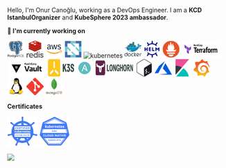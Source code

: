 

Hello, I'm Onur Canoğlu, working as a DevOps Engineer. I am a **KCD IstanbulOrganizer** and **KubeSphere 2023 ambassador**.

**🔭 I'm currently working on**
<p align="left">
<img src="https://raw.githubusercontent.com/teamedwardforever/Readme-Generator/71f25dd8b98329b168142a6b782a107b75eab178/svg/Skills/Database/postgresql-original-wordmark.svg" alt="Postgresql" width="40" height="40"/>
<img src="https://raw.githubusercontent.com/teamedwardforever/Readme-Generator/71f25dd8b98329b168142a6b782a107b75eab178/svg/Skills/Database/redis-original-wordmark.svg" alt="Redis" width="40" height="40"/>
<img src="https://github.com/github/explore/raw/main/topics/aws/aws.png" alt="aws" width="40" height="40"/> <img src="images/cncf-icon-color.png" alt="cncf" width="40" height="40"/>
<img src="https://www.vectorlogo.zone/logos/kubernetes/kubernetes-icon.svg" alt="kubernetes" width="40" height="40"/> 
<img src="https://raw.githubusercontent.com/teamedwardforever/Readme-Generator/71f25dd8b98329b168142a6b782a107b75eab178/svg/Skills/Devops/docker-original-wordmark.svg" alt="Docker" width="40" height="40"/>
<img src="images/helm-icon-color.png" alt="helm" width="40" height="40"/>
<img src="images/prometheus-icon.svg" alt="prometheus" width="40" height="40"/> 
<img src="images/terraform-logo.svg" alt="terraform" width="90" height="40"/>
<img src="images/vault-logo.svg" alt="vault" width="90" height="40"/>
<img src="images/k3s-logo.svg" alt="k3s" width="60" height="40"/> 
<img src="images/ansible.svg" alt="ansible" width="40" height="40"/> 
<img alt="longhorn" height="40" width="90" src="images/longhorn-logo.svg"> 
<img src="https://raw.githubusercontent.com/teamedwardforever/Readme-Generator/71f25dd8b98329b168142a6b782a107b75eab178/svg/Skills/Devops/gnu_bash-icon.svg" alt="Gnu Bash" width="40" height="40"/>
<img src="https://raw.githubusercontent.com/teamedwardforever/Readme-Generator/71f25dd8b98329b168142a6b782a107b75eab178/svg/Skills/Devops/microsoft_azure-icon.svg" alt="Microsoft Azure" width="40" height="40"/>
<img src="https://raw.githubusercontent.com/teamedwardforever/Readme-Generator/71f25dd8b98329b168142a6b782a107b75eab178/svg/Skills/Visualization/elasticco_kibana-icon.svg" alt="Kibana" width="40" height="40"/>
<img src="https://raw.githubusercontent.com/teamedwardforever/Readme-Generator/71f25dd8b98329b168142a6b782a107b75eab178/svg/Skills/Visualization/grafana-icon.svg" alt="Grafana" width="40" height="40"/>
<img src="https://raw.githubusercontent.com/teamedwardforever/Readme-Generator/71f25dd8b98329b168142a6b782a107b75eab178/svg/Skills/Other/linux-original.svg" alt="Linux" width="40" height="40"/>
<img src="https://raw.githubusercontent.com/teamedwardforever/Readme-Generator/71f25dd8b98329b168142a6b782a107b75eab178/svg/Skills/Other/git-scm-icon.svg" alt="Git" width="40" height="40"/>
<img src="https://raw.githubusercontent.com/teamedwardforever/Readme-Generator/71f25dd8b98329b168142a6b782a107b75eab178/svg/Skills/Database/mongodb-original-wordmark.svg" alt="Mongodb" width="40" height="40"/>
</p>


**Certificates**
<p align="left">
 <img src="images/cka.png" alt="cka" width="70" height="70"/> 
 <img src="images/KCNA-Logo.png" alt="cka" width="70" height="70"/>                                                                                                                                                                                    </p>
                                                                                                                                                                                                                                                                                     
<img src="https://user-images.githubusercontent.com/73097560/115834477-dbab4500-a447-11eb-908a-139a6edaec5c.gif"><h3 align="center"></h3>
<div align="center">
<a href="https://github.com/canogluonur">
</div>
